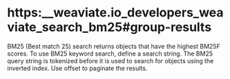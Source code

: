 # https:\_\_weaviate.io_developers_weaviate_search_bm25#group-results

BM25 (Best match 25) search returns objects that have the highest BM25F scores. To use BM25 keyword search, define a search string. The BM25 query string is tokenized before it is used to search for objects using the inverted index. Use offset to paginate the results.

